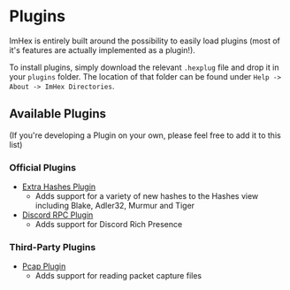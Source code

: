 # Plugins

ImHex is entirely built around the possibility to easily load plugins (most of it's features are actually implemented as a plugin!).

To install plugins, simply download the relevant `.hexplug` file and drop it in your `plugins` folder. The location of that folder can be found under `Help -> About -> ImHex Directories`.

## Available Plugins

(If you're developing a Plugin on your own, please feel free to add it to this list)

### Official Plugins
- [Extra Hashes Plugin](https://github.com/WerWolv/ImHex-Hashes-Plugin)
  - Adds support for a variety of new hashes to the Hashes view including Blake, Adler32, Murmur and Tiger
- [Discord RPC Plugin](https://github.com/WerWolv/ImHex-Plugin-DiscordRPC)
  - Adds support for Discord Rich Presence

### Third-Party Plugins
- [Pcap Plugin](https://github.com/Professor-plum/ImHex-Plugin-Pcap)
  - Adds support for reading packet capture files
